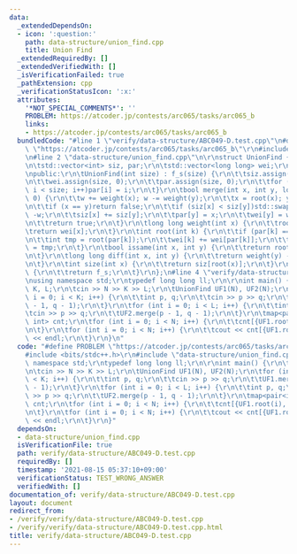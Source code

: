 ```yaml
---
data:
  _extendedDependsOn:
  - icon: ':question:'
    path: data-structure/union_find.cpp
    title: Union Find
  _extendedRequiredBy: []
  _extendedVerifiedWith: []
  _isVerificationFailed: true
  _pathExtension: cpp
  _verificationStatusIcon: ':x:'
  attributes:
    '*NOT_SPECIAL_COMMENTS*': ''
    PROBLEM: https://atcoder.jp/contests/arc065/tasks/arc065_b
    links:
    - https://atcoder.jp/contests/arc065/tasks/arc065_b
  bundledCode: "#line 1 \"verify/data-structure/ABC049-D.test.cpp\"\n#define PROBLEM\
    \ \"https://atcoder.jp/contests/arc065/tasks/arc065_b\"\r\n#include <bits/stdc++.h>\r\
    \n#line 2 \"data-structure/union_find.cpp\"\n\r\nstruct UnionFind {\r\nprivate:\r\
    \n\tstd::vector<int> siz, par;\r\n\tstd::vector<long long> wei;\r\n\tint f_s;\r\
    \npublic:\r\n\tUnionFind(int size) : f_s(size) {\r\n\t\tsiz.assign(size, 1);\r\
    \n\t\twei.assign(size, 0);\r\n\t\tpar.assign(size, 0);\r\n\t\tfor (int i = 0;\
    \ i < size; i++)par[i] = i;\r\n\t}\r\n\tbool merge(int x, int y, long long w =\
    \ 0) {\r\n\t\tw += weight(x); w -= weight(y);\r\n\t\tx = root(x); y = root(y);\r\
    \n\t\tif (x == y)return false;\r\n\t\tif (siz[x] < siz[y])std::swap(x, y), w =\
    \ -w;\r\n\t\tsiz[x] += siz[y];\r\n\t\tpar[y] = x;\r\n\t\twei[y] = w;\r\n\t\tf_s--;\r\
    \n\t\treturn true;\r\n\t}\r\n\tlong long weight(int x) {\r\n\t\troot(x);\r\n\t\
    \treturn wei[x];\r\n\t}\r\n\tint root(int k) {\r\n\t\tif (par[k] == k)return k;\r\
    \n\t\tint tmp = root(par[k]);\r\n\t\twei[k] += wei[par[k]];\r\n\t\treturn par[k]\
    \ = tmp;\r\n\t}\r\n\tbool issame(int x, int y) {\r\n\t\treturn root(x) == root(y);\r\
    \n\t}\r\n\tlong long diff(int x, int y) {\r\n\t\treturn weight(y) - weight(x);\r\
    \n\t}\r\n\tint size(int x) {\r\n\t\treturn siz[root(x)];\r\n\t}\r\n\tint forest_size()\
    \ {\r\n\t\treturn f_s;\r\n\t}\r\n};\n#line 4 \"verify/data-structure/ABC049-D.test.cpp\"\
    \nusing namespace std;\r\ntypedef long long ll;\r\n\r\nint main() {\r\n\tint N,\
    \ K, L;\r\n\tcin >> N >> K >> L;\r\n\tUnionFind UF1(N), UF2(N);\r\n\tfor (int\
    \ i = 0; i < K; i++) {\r\n\t\tint p, q;\r\n\t\tcin >> p >> q;\r\n\t\tUF1.merge(p\
    \ - 1, q - 1);\r\n\t}\r\n\tfor (int i = 0; i < L; i++) {\r\n\t\tint p, q;\r\n\t\
    \tcin >> p >> q;\r\n\t\tUF2.merge(p - 1, q - 1);\r\n\t}\r\n\tmap<pair<int, int>,\
    \ int> cnt;\r\n\tfor (int i = 0; i < N; i++) {\r\n\t\tcnt[{UF1.root(i), UF2.root(i)}]++;\r\
    \n\t}\r\n\tfor (int i = 0; i < N; i++) {\r\n\t\tcout << cnt[{UF1.root(i), UF2.root(i)}]\
    \ << endl;\r\n\t}\r\n}\n"
  code: "#define PROBLEM \"https://atcoder.jp/contests/arc065/tasks/arc065_b\"\r\n\
    #include <bits/stdc++.h>\r\n#include \"data-structure/union_find.cpp\"\r\nusing\
    \ namespace std;\r\ntypedef long long ll;\r\n\r\nint main() {\r\n\tint N, K, L;\r\
    \n\tcin >> N >> K >> L;\r\n\tUnionFind UF1(N), UF2(N);\r\n\tfor (int i = 0; i\
    \ < K; i++) {\r\n\t\tint p, q;\r\n\t\tcin >> p >> q;\r\n\t\tUF1.merge(p - 1, q\
    \ - 1);\r\n\t}\r\n\tfor (int i = 0; i < L; i++) {\r\n\t\tint p, q;\r\n\t\tcin\
    \ >> p >> q;\r\n\t\tUF2.merge(p - 1, q - 1);\r\n\t}\r\n\tmap<pair<int, int>, int>\
    \ cnt;\r\n\tfor (int i = 0; i < N; i++) {\r\n\t\tcnt[{UF1.root(i), UF2.root(i)}]++;\r\
    \n\t}\r\n\tfor (int i = 0; i < N; i++) {\r\n\t\tcout << cnt[{UF1.root(i), UF2.root(i)}]\
    \ << endl;\r\n\t}\r\n}"
  dependsOn:
  - data-structure/union_find.cpp
  isVerificationFile: true
  path: verify/data-structure/ABC049-D.test.cpp
  requiredBy: []
  timestamp: '2021-08-15 05:37:10+09:00'
  verificationStatus: TEST_WRONG_ANSWER
  verifiedWith: []
documentation_of: verify/data-structure/ABC049-D.test.cpp
layout: document
redirect_from:
- /verify/verify/data-structure/ABC049-D.test.cpp
- /verify/verify/data-structure/ABC049-D.test.cpp.html
title: verify/data-structure/ABC049-D.test.cpp
---
```


